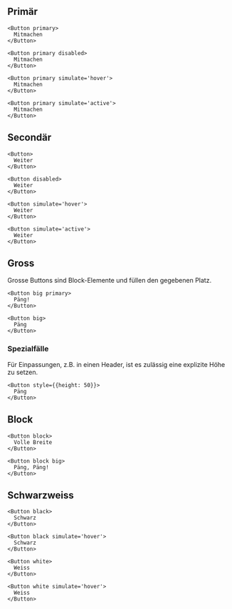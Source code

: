 ##  Primär

```react|span-3
<Button primary>
  Mitmachen
</Button>
```

```react|span-3
<Button primary disabled>
  Mitmachen
</Button>
```

```react|span-3
<Button primary simulate='hover'>
  Mitmachen
</Button>
```

```react|span-3
<Button primary simulate='active'>
  Mitmachen
</Button>
```

## Secondär

```react|span-3
<Button>
  Weiter
</Button>
```

```react|span-3
<Button disabled>
  Weiter
</Button>
```

```react|span-3
<Button simulate='hover'>
  Weiter
</Button>
```

```react|span-3
<Button simulate='active'>
  Weiter
</Button>
```

## Gross

Grosse Buttons sind Block-Elemente und füllen den gegebenen Platz.

```react|span-3
<Button big primary>
  Päng!
</Button>
```

```react|span-3
<Button big>
  Päng
</Button>
```

### Spezialfälle

Für Einpassungen, z.B. in einen Header, ist es zulässig eine explizite Höhe zu setzen.

```react
<Button style={{height: 50}}>
  Päng
</Button>
```

## Block

```react
<Button block>
  Volle Breite
</Button>
```

```react
<Button block big>
  Päng, Päng!
</Button>
```

## Schwarzweiss

```react|span-3
<Button black>
  Schwarz
</Button>
```

```react|span-3
<Button black simulate='hover'>
  Schwarz
</Button>
```


```react|span-3,dark
<Button white>
  Weiss
</Button>
```

```react|span-3,dark
<Button white simulate='hover'>
  Weiss
</Button>
```
